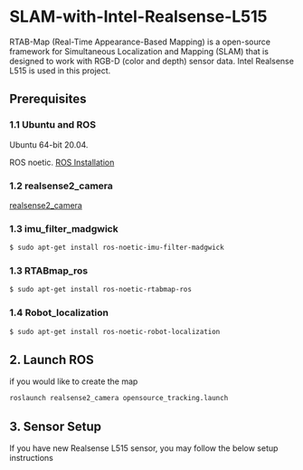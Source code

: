 
# SLAM-with-Intel-Realsense-L515

RTAB-Map (Real-Time Appearance-Based Mapping) is a open-source framework for Simultaneous Localization and Mapping (SLAM) that is designed to work with RGB-D (color and depth) sensor data. Intel Realsense L515 is used in this project.


## Prerequisites

### 1.1 **Ubuntu** and **ROS**

Ubuntu 64-bit 20.04.

ROS noetic. [ROS Installation](https://wiki.ros.org/noetic/Installation/Ubuntu)

### 1.2 **realsense2_camera**

[realsense2_camera](https://github.com/IntelRealSense/realsense-ros)


### 1.3 **imu_filter_madgwick**

```bash
$ sudo apt-get install ros-noetic-imu-filter-madgwick

```
### 1.3 **RTABmap_ros**

```bash
$ sudo apt-get install ros-noetic-rtabmap-ros

```
### 1.4 **Robot_localization**

```bash
$ sudo apt-get install ros-noetic-robot-localization

```
## 2. Launch ROS
if you would like to create the map
```bash
roslaunch realsense2_camera opensource_tracking.launch
```

## 3. Sensor Setup
If you have new Realsense L515 sensor, you may follow the below setup instructions

    
